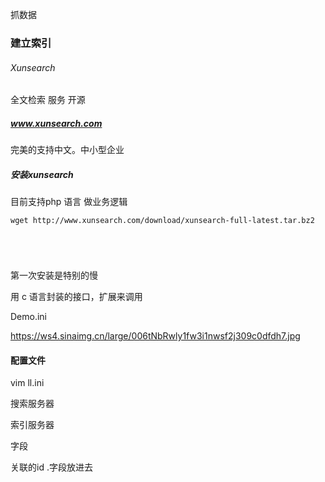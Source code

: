 抓数据

### 建立索引

###### Xunsearch 

全文检索 服务 开源

##### www.xunsearch.com 

完美的支持中文。中小型企业

##### 安装xunsearch

   目前支持php 语言  做业务逻辑

```
wget http://www.xunsearch.com/download/xunsearch-full-latest.tar.bz2





```

第一次安装是特别的慢

  用 c 语言封装的接口，扩展来调用



Demo.ini 

https://ws4.sinaimg.cn/large/006tNbRwly1fw3i1nwsf2j309c0dfdh7.jpg

#### 配置文件

vim ll.ini

搜索服务器

索引服务器

字段

关联的id .字段放进去

